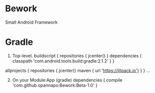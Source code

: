 # Bework
Small Android Framework


# Gradle
1. Top-level. 
buildscript {
    repositories {
        jcenter()
    }
    dependencies {
        classpath 'com.android.tools.build:gradle:2.1.2'
    }
}

allprojects {
    repositories {
        jcenter()
        maven { url 'https://jitpack.io'}
    }
}
...



2. On your Module:App (gradle)
dependencies {
    compile 'com.github.opannapo:Bework:Beta-1.0'
}


